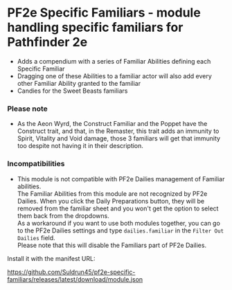 # PF2e Specific Familiars - module handling specific familiars for Pathfinder 2e

- Adds a compendium with a series of Familiar Abilities defining each Specific Familiar
- Dragging one of these Abilities to a familiar actor will also add every other Familiar Ability granted to the familiar
- Candies for the Sweet Beasts familiars

### Please note
- As the Aeon Wyrd, the Construct Familiar and the Poppet have the Construct trait, and that, in the Remaster, this trait adds an immunity to Spirit, Vitality and Void damage, those 3 familiars will get that immunity too despite not having it in their description.

### Incompatibilities
- This module is not compatible with PF2e Dailies management of Familiar abilities.  
The Familiar Abilities from this module are not recognized by PF2e Dailies. When you click the Daily Preparations button, they will be removed from the familiar sheet and you won't get the option to select them back from the dropdowns.  
As a workaround if you want to use both modules together, you can go to the PF2e Dailies settings and type `dailies.familiar` in the `Filter Out Dailies` field.  
Please note that this will disable the Familiars part of PF2e Dailies.

Install it with the manifest URL: 

https://github.com/Suldrun45/pf2e-specific-familiars/releases/latest/download/module.json
